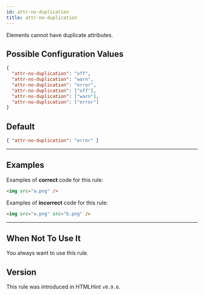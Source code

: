 ```yaml
---
id: attr-no-duplication
title: attr-no-duplication
---
```


Elements cannot have duplicate attributes.

## Possible Configuration Values

```json
{
  "attr-no-duplication": "off",
  "attr-no-duplication": "warn",
  "attr-no-duplication": "error",
  "attr-no-duplication": ["off"],
  "attr-no-duplication": ["warn"],
  "attr-no-duplication": ["error"]
}
```

## Default

```json
{ "attr-no-duplication": "error" }
```

---

## Examples

Examples of **correct** code for this rule:

```html
<img src="a.png" />
```

Examples of **incorrect** code for this rule:

```html
<img src="a.png" src="b.png" />
```

---

## When Not To Use It

You always want to use this rule.

## Version

This rule was introduced in HTMLHint `v0.9.6`.
